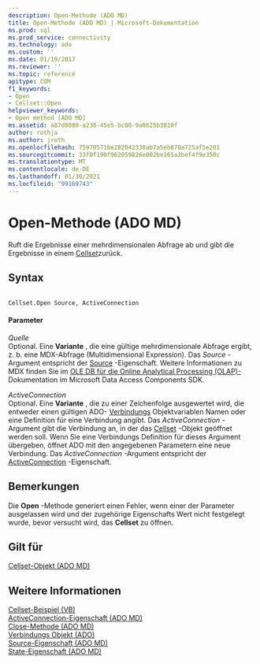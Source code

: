 ```yaml
---
description: Open-Methode (ADO MD)
title: Open-Methode (ADO MD) | Microsoft-Dokumentation
ms.prod: sql
ms.prod_service: connectivity
ms.technology: ado
ms.custom: ''
ms.date: 01/19/2017
ms.reviewer: ''
ms.topic: reference
apitype: COM
f1_keywords:
- Open
- Cellset::Open
helpviewer_keywords:
- Open method [ADO MD]
ms.assetid: a87d8080-a238-45e5-bc80-9a8625b3810f
author: rothja
ms.author: jroth
ms.openlocfilehash: 75970571be282042338ab7a5eb870a725af5e201
ms.sourcegitcommit: 33f0f190f962059826e002be165a2bef4f9e350c
ms.translationtype: MT
ms.contentlocale: de-DE
ms.lasthandoff: 01/30/2021
ms.locfileid: "99169743"
---
```

# <a name="open-method-ado-md"></a>Open-Methode (ADO MD)
Ruft die Ergebnisse einer mehrdimensionalen Abfrage ab und gibt die Ergebnisse in einem [Cellset](./cellset-object-ado-md.md)zurück.  
  
## <a name="syntax"></a>Syntax  
  
```  
  
Cellset.Open Source, ActiveConnection  
```  
  
#### <a name="parameters"></a>Parameter  
 *Quelle*  
 Optional. Eine **Variante** , die eine gültige mehrdimensionale Abfrage ergibt, z. b. eine MDX-Abfrage (Multidimensional Expression). Das *Source* -Argument entspricht der [Source](./source-property-ado-md.md) -Eigenschaft. Weitere Informationen zu MDX finden Sie im [OLE DB für die Online Analytical Processing (OLAP)-](/previous-versions/windows/desktop/ms717005(v=vs.85)) Dokumentation im Microsoft Data Access Components SDK.  
  
 *ActiveConnection*  
 Optional. Eine **Variante** , die zu einer Zeichenfolge ausgewertet wird, die entweder einen gültigen ADO- [Verbindungs](../ado-api/connection-object-ado.md) Objektvariablen Namen oder eine Definition für eine Verbindung angibt. Das *ActiveConnection* -Argument gibt die Verbindung an, in der das [Cellset](./cellset-object-ado-md.md) -Objekt geöffnet werden soll. Wenn Sie eine Verbindungs Definition für dieses Argument übergeben, öffnet ADO mit den angegebenen Parametern eine neue Verbindung. Das *ActiveConnection* -Argument entspricht der [ActiveConnection](./activeconnection-property-ado-md.md) -Eigenschaft.  
  
## <a name="remarks"></a>Bemerkungen  
 Die **Open** -Methode generiert einen Fehler, wenn einer der Parameter ausgelassen wird und der zugehörige Eigenschafts Wert nicht festgelegt wurde, bevor versucht wird, das **Cellset** zu öffnen.  
  
## <a name="applies-to"></a>Gilt für  
 [Cellset-Objekt (ADO MD)](./cellset-object-ado-md.md)  
  
## <a name="see-also"></a>Weitere Informationen  
 [Cellset-Beispiel (VB)](./cellset-example-vb.md)   
 [ActiveConnection-Eigenschaft (ADO MD)](./activeconnection-property-ado-md.md)   
 [Close-Methode (ADO MD)](./close-method-ado-md.md)   
 [Verbindungs Objekt (ADO)](../ado-api/connection-object-ado.md)   
 [Source-Eigenschaft (ADO MD)](./source-property-ado-md.md)   
 [State-Eigenschaft (ADO MD)](./state-property-ado-md.md)